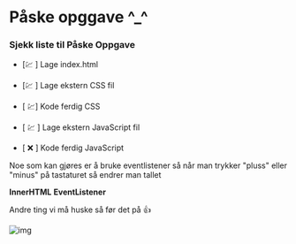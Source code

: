 # Påske opggave ^_^


### Sjekk liste til Påske Oppgave

- [💹 ] Lage index.html 

- [💹  ] Lage ekstern CSS fil

- [ 💹] Kode ferdig CSS

- [ 💹 ] Lage ekstern JavaScript fil

- [ ❌ ] Kode ferdig JavaScript

Noe som kan gjøres er å bruke eventlistener så når man trykker "pluss" eller "minus" på tastaturet så endrer man tallet


**InnerHTML**
**EventListener**


Andre ting vi må huske så før det på 👍 


![img](https://user-images.githubusercontent.com/98322694/163168007-efb52862-5c38-49fd-882f-633cfcb4aa21.png)


